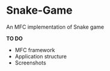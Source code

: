# Snake-Game
An MFC implementation of Snake game

**TO DO**
  * MFC framework
  * Application structure
  * Screenshots
